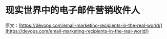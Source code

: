 # 现实世界中的电子邮件营销收件人

原文：[https://devops.com/email-marketing-recipients-in-the-real-world/](https://devops.com/email-marketing-recipients-in-the-real-world/)
